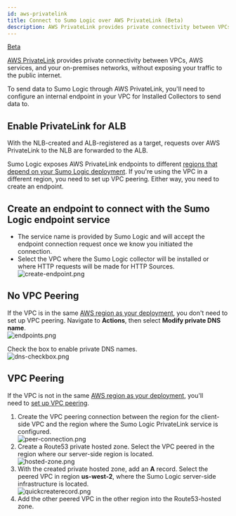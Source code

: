 ```yaml
---
id: aws-privatelink
title: Connect to Sumo Logic over AWS PrivateLink (Beta)
description: AWS PrivateLink provides private connectivity between VPCs, AWS services, and your on-premises networks, without exposing your traffic to the public internet.
---
```


<head>
  <meta name="robots" content="noindex" />
</head>

<p><a href="/docs/beta"><span className="beta">Beta</span></a></p>

[AWS PrivateLink](https://aws.amazon.com/privatelink) provides private connectivity between VPCs, AWS services, and your on-premises networks, without exposing your traffic to the public internet.

To send data to Sumo Logic through AWS PrivateLink, you'll need to configure an internal endpoint in your VPC for Installed Collectors to send data to.

## Enable PrivateLink for ALB

With the NLB-created and ALB-registered as a target, requests over AWS PrivateLink to the NLB are forwarded to the ALB.

Sumo Logic exposes AWS PrivateLink endpoints to different [regions that depend on your Sumo Logic deployment](/docs/api/authentication-endpoints-security/#sumo-logic-endpoints-by-deployment-and-firewall-security). If you're using the VPC in a different region, you need to set up VPC peering. Either way, you need to create an endpoint.

## Create an endpoint to connect with the Sumo Logic endpoint service

- The service name is provided by Sumo Logic and will accept the endpoint connection request once we know you initiated the connection.
- Select the VPC where the Sumo Logic collector will be installed or where HTTP requests will be made for HTTP Sources. <br/> ![create-endpoint.png](https://helpstaging.sumologic.com/@api/deki/files/12793/create-endpoint.png?revision=1)

## No VPC Peering

If the VPC is in the same [AWS region as your deployment](/docs/api/authentication-endpoints-security/#sumo-logic-endpoints-by-deployment-and-firewall-security), you don't need to set up VPC peering. Navigate to **Actions**, then select **Modify private DNS name**. <br/> ![endpoints.png](https://helpstaging.sumologic.com/@api/deki/files/12828/endpoints.png?revision=1)

Check the box to enable private DNS names.<br/> ![dns-checkbox.png](https://helpstaging.sumologic.com/@api/deki/files/12795/dns-checkbox.png?revision=2)

## VPC Peering

If the VPC is not in the same [AWS region as your deployment](/docs/api/authentication-endpoints-security/#sumo-logic-endpoints-by-deployment-and-firewall-security), you'll need to [set up VPC peering](https://docs.aws.amazon.com/vpc/latest/userguide/vpc-peering.html).

1. Create the VPC peering connection between the region for the client-side VPC and the region where the Sumo Logic PrivateLink service is configured. <br/> ![peer-connection.png](https://helpstaging.sumologic.com/@api/deki/files/12796/peer-connection.png?revision=1)
2. Create a Route53 private hosted zone. Select the VPC peered in the region where our server-side region is located.<br/> ![hosted-zone.png](https://helpstaging.sumologic.com/@api/deki/files/12797/hosted-zone.png?revision=1)
3. With the created private hosted zone, add an **A** record. Select the peered VPC in region **us-west-2**, where the Sumo Logic server-side infrastructure is located.<br/> ![quickcreaterecord.png](https://helpstaging.sumologic.com/@api/deki/files/12829/quickcreaterecord.png?revision=1)
4. Add the other peered VPC in the other region into the Route53-hosted zone.
